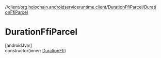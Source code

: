 //[client](../../../index.md)/[org.holochain.androidserviceruntime.client](../index.md)/[DurationFfiParcel](index.md)/[DurationFfiParcel](-duration-ffi-parcel.md)

# DurationFfiParcel

[androidJvm]\
constructor(inner: [DurationFfi](../-duration-ffi/index.md))